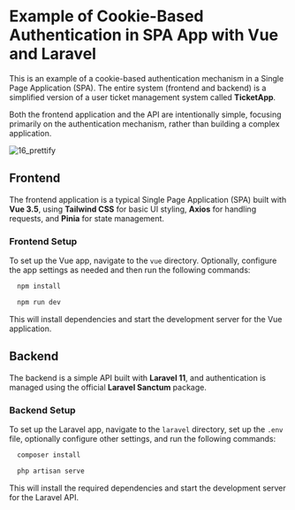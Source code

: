 
# Example of Cookie-Based Authentication in SPA App with Vue and Laravel

This is an example of a cookie-based authentication mechanism in a Single Page Application (SPA). The entire system (frontend and backend) is a simplified version of a user ticket management system called **TicketApp**.

Both the frontend application and the API are intentionally simple, focusing primarily on the authentication mechanism, rather than building a complex application.

![16_prettify](https://github.com/user-attachments/assets/f2072250-535d-48d7-8226-a1b25408cb12)


## Frontend
The frontend application is a typical Single Page Application (SPA) built with **Vue 3.5**, using **Tailwind CSS** for basic UI styling, **Axios** for handling requests, and **Pinia** for state management.


### Frontend Setup

To set up the Vue app, navigate to the `vue` directory. Optionally, configure the app settings as needed and then run the following commands:

```bash
  npm install
```

```bash
  npm run dev
```
This will install dependencies and start the development server for the Vue application.



## Backend
The backend is a simple API built with **Laravel 11**, and authentication is managed using the official **Laravel Sanctum** package.

### Backend Setup

To set up the Laravel app, navigate to the `laravel` directory, set up the `.env` file, optionally configure other settings, and run the following commands:

```bash
  composer install
```

```bash
  php artisan serve
```
This will install the required dependencies and start the development server for the Laravel API.
